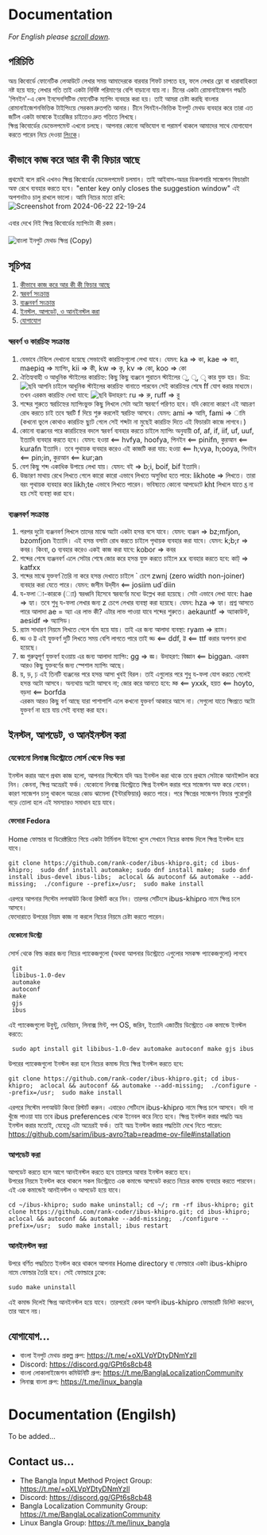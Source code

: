 # Documentation
*For English please [scroll down](https://github.com/rank-coder/ibus-khipro#documentation-engilsh).*
## পরিচিতি
অভ্র কিবোর্ডে ফোনেটিক লেআউটে লেখার সময় আমাদেরকে বারবার শিফট চাপতে হয়, ফলে লেখার ফ্লো বা ধারাবাহিকতা নষ্ট হয়ে যায়; লেখার গতি তাই একটা নির্দিষ্ট পরিমাণের বেশি বাড়ানো যায় না। চীনের একটা রোমানাইজেশন পদ্ধতি 'পিনইন'-এ কেস ইনসেনসিটিভ ফোনেটিক ম্যাপিং ব্যবহার করা হয়। তাই আমরা চেষ্টা করছি বাংলার রোমানাইজেশনভিত্তিক টাইপিংয়ে সেরকম দ্রুতগতি আনার। চীনে পিনইন-ভিত্তিক ইনপুট মেথড ব্যবহার করে তারা এত জটিল একটা ভাষাকে ইংরেজির চাইতেও দ্রুত গতিতে লিখছে।<br> ক্ষিপ্র কিবোর্ডের ডেভেলপমেন্ট এখনো চলছে। আপনার কোনো অভিযোগ বা পরামর্শ থাকলে আমাদের সাথে যোগাযোগ করতে পারেন নিচে দেওয়া [লিংকে](https://github.com/rank-coder/ibus-khipro#%E0%A6%AF%E0%A7%8B%E0%A6%97%E0%A6%BE%E0%A6%AF%E0%A7%8B%E0%A6%97)।
## কীভাবে কাজ করে আর কী কী ফিচার আছে
প্রথমেই বলে রাখি এখনও ক্ষিপ্র কিবোর্ডের ডেভেলপমেন্ট চলমান। তাই আইবাস-অভ্রর ডিকশনারি সাজেশন ফিচারটা অফ রেখে ব্যবহার করতে হবে। "enter key only closes the suggestion window" এই অপশনটাও চালু রাখলে ভালো। আমি নিচের মতো রাখি:<br>
![Screenshot from 2024-06-22 22-19-24](https://github.com/rank-coder/ibus-khipro/assets/54497225/3e73cb68-74a0-4f64-ad08-0ab0b38e9400)
<br> <br>
এবার দেখে নিই ক্ষিপ্র কিবোর্ডের ম্যাপিংটা কী রকম। <br> <br>
![বাংলা ইনপুট মেথড ক্ষিপ্র (Copy)](https://github.com/rank-coder/ibus-khipro/assets/54497225/0f5bd5ad-1c5e-4ea1-8c1c-6fba2f46d572)


## সূচিপত্র
1. [কীভাবে কাজ করে আর কী কী ফিচার আছে](https://github.com/rank-coder/ibus-khipro#%E0%A6%95%E0%A7%80%E0%A6%AD%E0%A6%BE%E0%A6%AC%E0%A7%87-%E0%A6%95%E0%A6%BE%E0%A6%9C-%E0%A6%95%E0%A6%B0%E0%A7%87-%E0%A6%86%E0%A6%B0-%E0%A6%95%E0%A7%80-%E0%A6%95%E0%A7%80-%E0%A6%AB%E0%A6%BF%E0%A6%9A%E0%A6%BE%E0%A6%B0-%E0%A6%86%E0%A6%9B%E0%A7%87)
2. [স্বরবর্ণ সংক্রান্ত](https://github.com/rank-coder/ibus-khipro#%E0%A6%B8%E0%A7%8D%E0%A6%AC%E0%A6%B0%E0%A6%AC%E0%A6%B0%E0%A7%8D%E0%A6%A3-%E0%A6%93-%E0%A6%95%E0%A6%BE%E0%A6%B0%E0%A6%9A%E0%A6%BF%E0%A6%B9%E0%A7%8D%E0%A6%A8-%E0%A6%B8%E0%A6%82%E0%A6%95%E0%A7%8D%E0%A6%B0%E0%A6%BE%E0%A6%A8%E0%A7%8D%E0%A6%A4)
3. [ব্যঞ্জনবর্ণ সংক্রান্ত](https://github.com/rank-coder/ibus-khipro#%E0%A6%AC%E0%A7%8D%E0%A6%AF%E0%A6%9E%E0%A7%8D%E0%A6%9C%E0%A6%A8%E0%A6%AC%E0%A6%B0%E0%A7%8D%E0%A6%A3-%E0%A6%B8%E0%A6%82%E0%A6%95%E0%A7%8D%E0%A6%B0%E0%A6%BE%E0%A6%A8%E0%A7%8D%E0%A6%A4)
4. [ইনস্টল, আপডেট, ও আনইনস্টল করা](https://github.com/rank-coder/ibus-khipro#%E0%A6%87%E0%A6%A8%E0%A6%B8%E0%A7%8D%E0%A6%9F%E0%A6%B2-%E0%A6%86%E0%A6%AA%E0%A6%A1%E0%A7%87%E0%A6%9F-%E0%A6%93-%E0%A6%86%E0%A6%A8%E0%A6%87%E0%A6%A8%E0%A6%B8%E0%A7%8D%E0%A6%9F%E0%A6%B2-%E0%A6%95%E0%A6%B0%E0%A6%BE)
5. [যোগাযোগ](https://github.com/rank-coder/ibus-khipro#%E0%A6%AF%E0%A7%8B%E0%A6%97%E0%A6%BE%E0%A6%AF%E0%A7%8B%E0%A6%97)
### স্বরবর্ণ ও কারচিহ্ন সংক্রান্ত
1. যেভাবে টেবিলে দেখানো হয়েছে সেভাবেই কারচিহ্নগুলো লেখা যাবে। যেমন: ka => কা, kae => ক্যা, maepiq => ম্যাপিং, kii => কী, kw => কৃ, kv => কো, koo => কো
2. ঐতিহ্যবাহী ও আধুনিক স্টাইলের কারচিহ্ন: কিছু কিছু ব্যঞ্জনে পুরাতন স্টাইলের ু, ূ, ৃ কার যুক্ত হয়। চিত্র: ![ছবি](https://github.com/rank-coder/ibus-khipro/assets/54497225/c5fd0724-b2c1-4058-a2ce-b9c59c7c4908)  আপনি চাইলে আধুনিক স্টাইলের কারচিহ্ন বানাতে পারবেন সেই কারচিহ্নর শেষে ff যোগ করার মাধ্যমে। তখন এরকম কারচিহ্ন দেখা যাবে: ![ছবি](https://github.com/rank-coder/ibus-khipro/assets/54497225/37a339cc-e651-4723-82a1-ff7115078a0b)
উদাহরণ: ru => রু, ruff => র‌ু 
4. শব্দের শুরুতে স্বরচিহ্নের ম্যাপিংভুক্ত কিছু লিখলে সেটা অটো স্বরবর্ণে পরিণত হবে। যদি কোনো কারণে এই আচরণ রোধ করতে চাই তবে স্বরটি f দিয়ে শুরু করলেই স্বরচিহ্ন আসবে। যেমন: ami => আমি, fami => ামি (কখনো ভুলে কোথাও কারচিহ্ন ছুটে গেলে সেই শব্দটা না মুছেই কারচিহ্ন দিতে এই ফিচারটা কাজে লাগবে।)
5. কোনো ব্যঞ্জনের পরে কারচিহ্নের বদলে স্বরবর্ণ ব্যবহার করতে চাইলে ম্যাপিং অনুযায়ী of, af, if, iif, uf, uuf, ইত্যাদি ব্যবহার করতে হবে। যেমন: হওয়া <== hvfya, hoofya, পিনইন <== pinifn, কুরআন <== kurafn ইত্যাদি। তবে পৃথায়ক ব্যবহার করেও এই কাজটি করা যায়: হওয়া <== h;vya, h;ooya, পিনইন <== pin;in, কুরআন <== kur;an
6. বেশ কিছু শব্দ একাধিক উপায়ে লেখা যায়। যেমন: বই => b;i, boif, bif ইত্যাদি।
7. উচ্চারণ মাথায় রেখে লিখতে গেলে কারো কারো এভাবে লিখতে অসুবিধা হতে পারে: likhote => লিখতে। তারা বরং পৃথায়ক ব্যবহার করে likh;te এভাবে লিখতে পারেন। ভবিষ্যতে কোনো আপডেটে kht লিখলে যাতে খ্ত না হয় সেই ব্যবস্থা করা হবে।
### ব্যঞ্জনবর্ণ সংক্রান্ত
1. পরপর দুটো ব্যঞ্জনবর্ণ লিখলে তাদের মাঝে অটো একটা হসন্ত বসে যাবে। যেমন: ব্যঞ্জন => bz;mfjon, bzomfjon ইত্যাদি। এই হসন্ত বসাটা রোধ করতে চাইলে পৃথায়ক ব্যবহার করা যাবে। যেমন: k;b;r => কবর। কিংবা, o ব্যবহার করেও একই কাজ করা যাবে: kobor => কবর
2. শব্দের শেষে ব্যঞ্জনবর্ণ এলে সেটার শেষে জোর করে হসন্ত যুক্ত করতে চাইলে xx ব্যবহার করতে হবে: কাট্ => katfxx
3. শব্দের মাঝে যুক্তবর্ণ তৈরি না করে হসন্ত দেখাতে চাইলে \` চেপে zwnj (zero width non-joiner) ব্যবহার করা যেতে পারে। যেমন: জসীম উদ্‌দীন <== josiim ud`diin
4. য-ফলা া-কারকে (্যা) স্বরধ্বনি হিসেবে স্বরবর্ণের মধ্যে উল্লেখ করা হয়েছে। সেটা এভাবে লেখা যাবে: hae => হ্যা। তবে শুধু য-ফলা লেখার জন্য z চেপে লেখার ব্যবস্থা করা হয়েছে। যেমন: hza => হ্যা। প্রশ্ন আসতে পারে আলাদা ae = অ্যা এর লাভ কী? এটার লাভ পাওয়া যাবে শব্দের শুরুতে। aekauntf => অ্যাকাউন্ট, aesidf => অ্যাসিড।
5. র‌্যাম সাধারণ নিয়মে লিখতে গেলে র্যাম হয়ে যায়। তাই এর জন্য আলাদা ব্যবস্থা: ryam => র‌্যাম।
6. ড্ড ও ট্ট এই যুক্তবর্ণ দুটি লিখতে সময় বেশি লাগতে পারে তাই ড্ড <== ddf, ট্ট <== ttf করার অপশন রাখা হয়েছে।
7. জ্ঞ গুরুত্বপূর্ণ যুক্তবর্ণ হওয়ায় এর জন্য আলাদা ম্যাপিং: gg => জ্ঞ। উদাহরণ: বিজ্ঞান <== biggan. এরকম আরও কিছু যুক্তবর্ণের জন্য স্পেশাল ম্যাপিং আছে।
8. য়, ড়, ঢ় এই তিনটি ব্যঞ্জনের পরে হসন্ত আসা খুবই বিরল। তাই এগুলোর পরে শুধু য-ফলা যোগ করতে গেলেই হসন্ত অটো আসবে। অন্যথায় অটো আসবে না; জোর করে আনতে হবে: য়্ক <== yxxk, হয়ত <== hoyto, বড়দা <== borfda <br> এরকম আরও কিছু বর্ণ আছে যারা পাশাপাশি এলে কখনো যুক্তবর্ণ আকারে আসে না। সেগুলো যাতে ক্ষিপ্রতে অটো যুক্তবর্ণ না হয়ে যায় সেই ব্যবস্থা করা হবে।

## ইনস্টল, আপডেট, ও আনইনস্টল করা
### যেকোনো লিনাক্স ডিস্ট্রোতে সোর্স থেকে বিল্ড করা
ইনস্টল করার আগে প্রথম কাজ হলো, আপনার সিস্টেমে যদি অভ্র ইনস্টল করা থাকে তবে প্রথমে সেটাকে আনইন্সটল করে নিন। কেননা, ক্ষিপ্র অভ্রেরই ফর্ক।
যেকোনো লিনাক্স ডিস্ট্রোতে ক্ষিপ্র ইনস্টল করার পরে সাজেশন অফ করে নেবেন। কারণ সাজেশন চালু থাকলে অভ্রের কোড ঝামেলা (ইন্টারফিয়ার) করতে পারে। পরে ক্ষিপ্রের সাজেশন ফিচার পুরোপুরি গড়ে তোলা হলে এই সমস্যারও সমাধান হয়ে যাবে।
#### ফেদোরা Fedora
Home ফোল্ডার বা ডিরেক্টরিতে গিয়ে একটা টার্মিনাল উইন্ডো খুলে সেখানে নিচের কমান্ড দিলে ক্ষিপ্র ইনস্টল হয়ে যাবে।
```
git clone https://github.com/rank-coder/ibus-khipro.git; cd ibus-khipro;  sudo dnf install automake; sudo dnf install make;  sudo dnf install ibus-devel ibus-libs;  aclocal && autoconf && automake --add-missing;  ./configure --prefix=/usr;  sudo make install
```
এরপরে আপনার সিস্টেম লগআউট কিংবা রিস্টার্ট করে নিন। তারপর সেটিংসে ibus-khipro নামে ক্ষিপ্র চলে আসবে।<br>
ফেদোরাতে উপরের নিয়ম কাজ না করলে নিচের নিয়মে চেষ্টা করতে পারেন।
#### যেকোনো ডিস্ট্রো
সোর্স থেকে বিল্ড করার জন্য নিচের প্যাকেজগুলো (অথবা আপনার ডিস্ট্রোতে এগুলোর সমকক্ষ প্যাকেজগুলো) লাগবে
```
 git
 libibus-1.0-dev
 automake
 autoconf
 make
 gjs
 ibus
```
এই প্যাকেজগুলো উবুন্টু, ডেবিয়ান, লিনাক্স মিন্ট, পপ OS, জরিন, ইত্যাদি এজাতীয় ডিস্ট্রোতে এক কমান্ডে ইনস্টল করতে:
```
 sudo apt install git libibus-1.0-dev automake autoconf make gjs ibus
```
উপরের প্যাকেজগুলো ইনস্টল করা হলে নিচের কমান্ড দিয়ে ক্ষিপ্র ইনস্টল করতে হবে:
```
git clone https://github.com/rank-coder/ibus-khipro.git; cd ibus-khipro;  aclocal && autoconf && automake --add-missing;  ./configure --prefix=/usr;  sudo make install
```
এরপরে সিস্টেম লগআউট কিংবা রিস্টার্ট করুন। এবারেও সেটিংসে ibus-khipro নামে ক্ষিপ্র চলে আসবে। যদি না খুঁজে পাওয়া যায় তবে ibus preferences থেকে ইনেবল করে নিতে হবে।
ক্ষিপ্র ইনস্টল করার পদ্ধতি অভ্র ইনস্টল করার মতোই, যেহেতু এটা অভ্রেরই ফর্ক। তাই অভ্র ইনস্টল করার পদ্ধতিটা দেখে নিতে পারেন: https://github.com/sarim/ibus-avro?tab=readme-ov-file#installation
### আপডেট করা
আপডেট করতে হলে আগে আনইনস্টল করতে হবে তারপরে আবার ইনস্টল করতে হবে।<br>
উপরের নিয়মে ইনস্টল করে থাকলে সকল ডিস্ট্রোতে এক কমান্ডে আপডেট করতে নিচের কমান্ড ব্যবহার করতে পারবেন। এই এক কমান্ডেই আনইনস্টল ও আপডেট হয়ে যাবে।
```
cd ~/ibus-khipro; sudo make uninstall; cd ~/; rm -rf ibus-khipro; git clone https://github.com/rank-coder/ibus-khipro.git; cd ibus-khipro;  aclocal && autoconf && automake --add-missing;  ./configure --prefix=/usr;  sudo make install; ibus restart
```
### আনইনস্টল করা
উপরে বর্ণিত পদ্ধতিতে ইনস্টল করে থাকলে আপনার Home directory বা ফোল্ডারে একটা ibus-khipro নামে ফোল্ডার তৈরি হবে। সেই ফোল্ডারে ঢুকে:
```
sudo make uninstall
```
এই কমান্ড দিলেই ক্ষিপ্র আনইনস্টল হয়ে যাবে। তারপরেই কেবল আপনি ibus-khipro ফোল্ডারটি ডিলিট করবেন, তার আগে নয়।
## যোগাযোগ...
* বাংলা ইনপুট মেথড প্রকল্প গ্রুপ: https://t.me/+oXLVpYDtyDNmYzll
* Discord: https://discord.gg/GPt6s8cb48
* বাংলা লোকালাইজেশন কমিউনিটি গ্রুপ: https://t.me/BanglaLocalizationCommunity
* লিনাক্স বাংলা গ্রুপ: https://t.me/linux_bangla
# Documentation (Engilsh)
To be added...
## Contact us...
* The Bangla Input Method Project Group: https://t.me/+oXLVpYDtyDNmYzll
* Discord: https://discord.gg/GPt6s8cb48
* Bangla Localization Community Group: https://t.me/BanglaLocalizationCommunity
* Linux Bangla Group: https://t.me/linux_bangla
